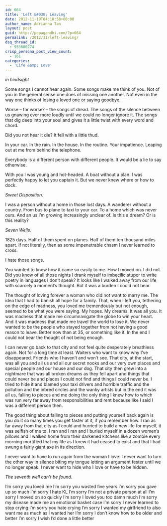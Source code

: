 ```yaml
---
id: 664
title: 'Left &#038; Leaving'
date: 2012-11-19T04:18:58+00:00
author_name: Adrianna Tan
layout: post
guid: http://popagandhi.com/?p=664
permalink: /2012/11/left-leaving/
dsq_thread_id:
  - 933600274
crisp_persona_post_view_count:
  - 161
categories:
  - 'Life &amp; Love'
---
```

_in hindsight_

Some songs I cannot hear again. Some songs make me think of you. Not of you in the general sense one does of missing one another. Not even in the way one thinks of losing a loved one or saying goodbye.

Worse &#8211; far worse? &#8211; the songs of dread. The songs of the silence between us gnawing ever more loudly until we could no longer ignore it. The songs that dig deep into your soul and gives it a little twist with every word and chord.

Did you not hear it die? It fell with a little thud.

In your car. In the rain. In the house. In the routine. Your impatience. Leaping out at me from behind the telephone.

Everybody is a different person with different people. It would be a lie to say otherwise.

With you I was young and hot-headed. A boat without a plan. I was perfectly happy to let you captain it. But we never knew where or how to dock.

_Sweet Disposition._

I was a person without a home in those lost days. A wanderer without a country. From bus to plane to taxi to your car. To a home which was never ours. And an us I&#8217;m growing increasingly unclear of. Is this a dream? Or is this reality?

_Seven Wells._

1825 days. Half of them spent on planes. Half of them ten thousand miles apart. If not literally, then as some impenetrable chasm I never learned to cross.

I hate those songs.

You wanted to know how it came so easily to me. How I moved on. I did not. Did you know of all those nights I drank myself to imbecilic stupor to write poetry in languages I don&#8217;t speak? It looks like I walked away from our life with scarcely a moment&#8217;s thought. But it was a burden I could not bear.

The thought of loving forever a woman who did not want to marry me. The idea that I had to banish all hope for a family. That, when I left you, tethering on the edge of madness, you loved me tremendously but not enough, seemed to be what you were saying. My hopes. My dreams. It was all you. It was madness that made me circumnavigate the globe to win your heart. And it was madness that made me travel the world to lose it. We never wanted to be the people who stayed together from not having a good reason to leave. Better now than at 35, or something like it. In the end I could not bear the thought of not being enough.

I can never go back to that city and not feel quite desperately breathless again. Not for a long time at least. Waiters who want to know why I&#8217;ve disappeared. Friends who I haven&#8217;t and won&#8217;t see. That city, at the start, was all you and all us and all our secret nooks and our very own places and special people and our house and our dog. That city then grew into a nightmare that was all broken dreams as they fell apart and things that could never be and places I could not find and things I could never be. I tried to hide it and blamed your taxi drivers and horrible traffic and the pollution and the inbred circles and the wanky artists but in the end it was all us, falling to pieces and me doing the only thing I knew how to which was run very far away from responsibilities and rent because like I said I was a different person then.

The good thing about falling to pieces and putting yourself back again is you do it so many times you get faster at it, if you remember how. I ran as far away from that city as I could and hurried to build a new life for myself, it was selfish of me to. I ran and I ran and I buried myself in a dozen women&#8217;s pillows and I walked home from their darkened kitchens like a zombie every morning mortified that my life as I knew it had ceased to exist and that I had swung a fairly giant axe in its direction.

I never want to have to run again from the woman I love. I never want to turn the other way in silence biting my tongue letting an argument fester until we no longer speak. I never want to hide who I love or have to be hidden.

_The seventh well can&#8217;t be found_.

I&#8217;m sorry you loved me I&#8217;m sorry you wasted five years I&#8217;m sorry you gave up so much I&#8217;m sorry I hate KL I&#8217;m sorry I&#8217;m not a private person at all I&#8217;m sorry I moved on so quickly I&#8217;m sorry I loved you too damn much I&#8217;m sorry my disease made me an emotional basket case I&#8217;m sorry I never learned to stop crying I&#8217;m sorry you hate crying I&#8217;m sorry I wanted my girlfriend to also want me as much as I wanted her I&#8217;m sorry I don&#8217;t know how to be older and better I&#8217;m sorry I wish I&#8217;d done a little better
